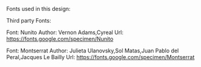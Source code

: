 Fonts used in this design: 

Third party Fonts: 

Font: Nunito 
Author: Vernon Adams,Cyreal 
Url: https://fonts.google.com/specimen/Nunito 

Font: Montserrat 
Author: Julieta Ulanovsky,Sol Matas,Juan Pablo del Peral,Jacques Le Bailly 
Url: https://fonts.google.com/specimen/Montserrat 

